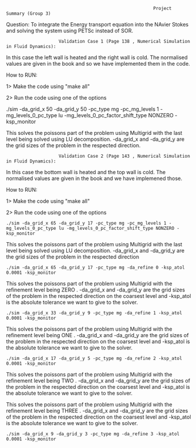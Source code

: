  
                                                            Project Summary (Group 3)

Question: To integrate the Energy transport equation into the NAvier Stokes and solving the system using PETSc instead of SOR.  

						Validation Case 1 (Page 138 , Numerical Simulation in Fluid Dynamics):

In this case the left wall is heated and the right wall is cold. The normalised values are given in the book and so we have implemented them in the code.

How to RUN:  

1> Make the code using "make all"

2> Run the code using one of the options

./sim -da_grid_x 50 -da_grid_y 50 -pc_type mg -pc_mg_levels 1 -mg_levels_0_pc_type lu -mg_levels_0_pc_factor_shift_type NONZERO -ksp_monitor 

This solves the poissons part of the problem using Multigrid with the last level being solved using LU decomposition.  -da_grid_x and -da_grid_y are the grid sizes of the problem in the respected direction.


						
						Validation Case 2 (Page 143 , Numerical Simulation in Fluid Dynamics):


In this case the bottom wall is heated and the top wall is cold. The normalised values are given in the book and we have implemened those.

How to RUN:

1> Make the code using "make all"

2> Run the code using one of the options

    ./sim -da_grid_x 65 -da_grid_y 17 -pc_type mg -pc_mg_levels 1 -mg_levels_0_pc_type lu -mg_levels_0_pc_factor_shift_type NONZERO -ksp_monitor

This solves the poissons part of the problem using Multigrid with the last level being solved using LU decomposition.  -da_grid_x and -da_grid_y are the grid sizes of the problem in the respected direction

    ./sim -da_grid_x 65 -da_grid_y 17 -pc_type mg -da_refine 0 -ksp_atol 0.0001 -ksp_monitor

This solves the poissons part of the problem using Multigrid with the refinement level being ZERO .  -da_grid_x and -da_grid_y are the grid sizes of the problem in the respected direction on the coarsest level and -ksp_atol is the absolute tolerance we want to give to the solver.

    ./sim -da_grid_x 33 -da_grid_y 9 -pc_type mg -da_refine 1 -ksp_atol 0.0001 -ksp_monitor

This solves the poissons part of the problem using Multigrid with the refinement level being ONE .  -da_grid_x and -da_grid_y are the grid sizes of the problem in the respected direction on the coarsest level and -ksp_atol is the absolute tolerance we want to give to the solver.

    ./sim -da_grid_x 17 -da_grid_y 5 -pc_type mg -da_refine 2 -ksp_atol 0.0001 -ksp_monitor

This solves the poissons part of the problem using Multigrid with the refinement level being TWO .  -da_grid_x and -da_grid_y are the grid sizes of the problem in the respected direction on the coarsest level and -ksp_atol is the absolute tolerance we want to give to the solver.

This solves the poissons part of the problem using Multigrid with the refinement level being THREE .  -da_grid_x and -da_grid_y are the grid sizes of the problem in the respected direction on the coarsest level and -ksp_atol is the absolute tolerance we want to give to the solver.

    ./sim -da_grid_x 9 -da_grid_y 3 -pc_type mg -da_refine 3 -ksp_atol 0.0001 -ksp_monitor



